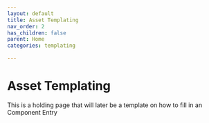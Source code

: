 ```yaml
---
layout: default
title: Asset Templating
nav_order: 2
has_children: false
parent: Home
categories: templating

---
```

# Asset Templating

This is a holding page that will later be a template on how to fill in an Component Entry

